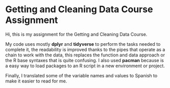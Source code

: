 # Getting and Cleaning Data Course Assignment
 
Hi, this is my assignment for the Getting and Cleaning Data Course.

My code uses mostly **dplyr** and **tidyverse** to perform the tasks needed to complete it, the readability is improved thanks to the pipes that operate as a chain to work with the data, this replaces the function and data approach or the R base syntaxes that is quite confusing.  I also used **pacman** because is a easy way to load packages to an R script in a new environment or project. 

Finally, I translated some of the variable names and values to Spanish to make it easier to read for me.